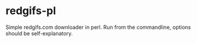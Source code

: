 # redgifs-pl
Simple redgifs.com downloader in perl. Run from the commandline, options should be self-explanatory.
